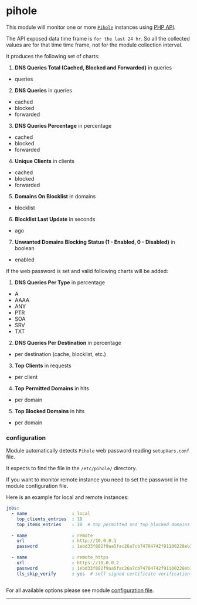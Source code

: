 # pihole

This module will monitor one or more [`Pihole`](https://pi-hole.net/) instances using [PHP API](https://github.com/pi-hole/AdminLTE).

The API exposed data time frame is `for the last 24 hr`.
So all the collected values are for that time time frame, not for the module collection interval. 

It produces the following set of charts:

1. **DNS Queries Total (Cached, Blocked and Forwarded)** in queries
  * queries

2. **DNS Queries** in queries
  * cached
  * blocked
  * forwarded
  
3. **DNS Queries Percentage** in percentage
  * cached
  * blocked
  * forwarded
  
4. **Unique Clients** in clients
  * cached
  * blocked
  * forwarded
  
5. **Domains On Blocklist** in domains
  * blocklist
  
6. **Blocklist Last Update** in seconds
  * ago
  
7. **Unwanted Domains Blocking Status (1 - Enabled, 0 - Disabled)** in boolean
  * enabled
  
If the web password is set and valid following charts will be added:

1. **DNS Queries Per Type** in percentage
  * A
  * AAAA
  * ANY
  * PTR
  * SOA
  * SRV
  * TXT
  
2. **DNS Queries Per Destination** in percentage
  * per destination (cache, blocklist, etc.)
  
3. **Top Clients** in requests
  * per client
  
4. **Top Permitted Domains** in hits
  * per domain
  
5. **Top Blocked Domains** in hits
  * per domain


### configuration

Module automatically detects `Pihole` web password reading `setupVars.conf` file.

It expects to find the file in the `/etc/pihole/` directory.

If you want to monitor remote instance you need to set the password in the module configuration file. 

Here is an example for local and remote instances:

```yaml
jobs:
  - name                 : local
    top_clients_entries  : 10
    top_items_entries    : 10  # top permitted and top blocked domains charts
    
  - name                 : remote
    url                  : http://10.0.0.1
    password             : 1ebd33f882f9aa5fac26a7cb74704742f91100228eb322e41b7bd6e6aeb8f74b
    
  - name                 : remote_https
    url                  : https://10.0.0.2
    password             : 1ebd33f882f9aa5fac26a7cb74704742f91100228eb322e41b7bd6e6aeb8f74b
    tls_skip_verify      : yes  # self signed certificate verification skip
    
```

For all available options please see module [configuration file](https://github.com/netdata/go.d.plugin/blob/master/config/go.d/pihole.conf).

---
